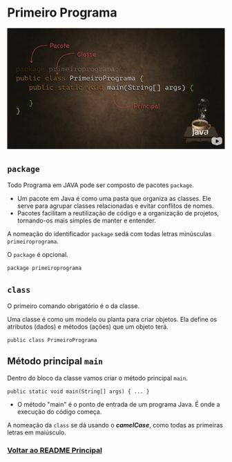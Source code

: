 # Primeiro Programa

<img src="../../img/java-01.PNG">

## `package`

Todo Programa em JAVA pode ser composto de pacotes `package`.

- Um pacote em Java é como uma pasta que organiza as classes. Ele serve para agrupar classes relacionadas e evitar conflitos de nomes.
- Pacotes facilitam a reutilização de código e a organização de projetos, tornando-os mais simples de manter e entender.

A nomeação do identificador `package` sedá com todas letras minúsculas `primeiroprograma`.

O `package` é opcional.

```
package primeiroprograma
```

## `class`

O primeiro comando obrigatório é o da classe.

Uma classe é como um modelo ou planta para criar objetos. Ela define os atributos (dados) e métodos (ações) que um objeto terá.

```
public class PrimeiroPrograma
```

## Método principal `main`

Dentro do bloco da classe vamos criar o método principal `main`.

```
public static void main(String[] args) { ... }
```

- O método "main" é o ponto de entrada de um programa Java. É onde a execução do código começa.

A nomeação da `class` se dá usando o **_camelCase_**, como todas as primeiras letras em maiúsculo.

### [Voltar ao README Principal](../../README.md)
